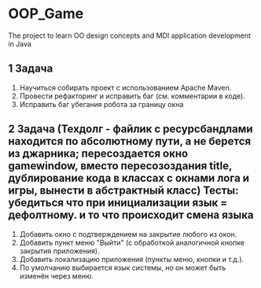 # OOP_Game
The project to learn OO design concepts and MDI application development in Java  
  
## 1 Задача  
1. Научиться собирать проект с использованием Apache Maven.  
2. Провести рефакторинг и исправить баг (см. комментарии в коде).  
3. Исправить баг убегания робота за границу окна  
## 2 Задача (Техдолг - файлик с ресурсбандлами находится по абсолютному пути, а не берется из джарника; пересоздается окно gamewindow, вместо пересозоздания title, дублирование кода в классах с окнами лога и игры, вынести в абстрактный класс)  Тесты: убедиться что при инициализации язык = дефолтному. и то что происходит смена языка
1. Добавить окно с подтверждением на закрытие любого из окон.  
2. Добавить пункт меню "Выйти" (с обработкой аналогичной кнопке закрытия приложения).  
3. Добавить локализацию приложения (пункты меню, кнопки и т.д.).  
4. По умолчанию выбирается язык системы, но он может быть изменён через меню.  
